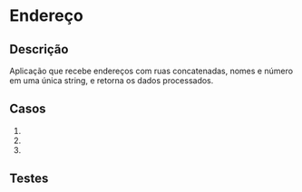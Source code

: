 # Endereço

## Descrição

Aplicação que recebe endereços com ruas concatenadas, nomes e número em uma única string, e retorna os dados processados.

## Casos

1.
2.
3.

## Testes
